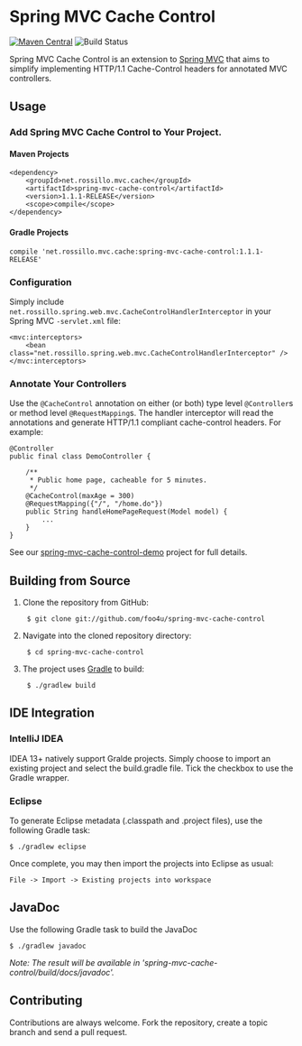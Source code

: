 # Spring MVC Cache Control

[![Maven Central][central-badge]][central] ![Build Status][status]

Spring MVC Cache Control is an extension to [Spring MVC][spring_mvc] that aims to simplify implementing HTTP/1.1 Cache-Control headers for annotated MVC controllers.

## Usage

### Add Spring MVC Cache Control to Your Project.

#### Maven Projects

``` 
<dependency>
    <groupId>net.rossillo.mvc.cache</groupId>
    <artifactId>spring-mvc-cache-control</artifactId>
    <version>1.1.1-RELEASE</version>
    <scope>compile</scope>
</dependency>
```

#### Gradle Projects

```
compile 'net.rossillo.mvc.cache:spring-mvc-cache-control:1.1.1-RELEASE'
```

### Configuration

Simply include `net.rossillo.spring.web.mvc.CacheControlHandlerInterceptor` in your Spring MVC `-servlet.xml` file:

```
<mvc:interceptors>
    <bean class="net.rossillo.spring.web.mvc.CacheControlHandlerInterceptor" />
</mvc:interceptors>
```

### Annotate Your Controllers

Use the `@CacheControl` annotation on either (or both) type level `@Controller`s or method level `@RequestMapping`s. The handler interceptor will read the annotations and generate HTTP/1.1 compliant cache-control headers. For example:

```
@Controller
public final class DemoController {

	/**
	 * Public home page, cacheable for 5 minutes.
	 */
	@CacheControl(maxAge = 300)
	@RequestMapping({"/", "/home.do"})
	public String handleHomePageRequest(Model model) {
		...
	}
}
```

See our [spring-mvc-cache-control-demo][demo] project for full details.


## Building from Source

1. Clone the repository from GitHub:

		$ git clone git://github.com/foo4u/spring-mvc-cache-control

2. Navigate into the cloned repository directory:

		$ cd spring-mvc-cache-control

3. The project uses [Gradle][gradle] to build:

		$ ./gradlew build

## IDE Integration

### IntelliJ IDEA

IDEA 13+ natively support Gralde projects. Simply choose to import an existing project and select
the build.gradle file. Tick the checkbox to use the Gradle wrapper.

### Eclipse

To generate Eclipse metadata (.classpath and .project files), use the following Gradle task:

	$ ./gradlew eclipse

Once complete, you may then import the projects into Eclipse as usual:

	File -> Import -> Existing projects into workspace

## JavaDoc

Use the following Gradle task to build the JavaDoc

	$ ./gradlew javadoc
	
_Note: The result will be available in 'spring-mvc-cache-control/build/docs/javadoc'._
	
## Contributing

Contributions are always welcome. Fork the repository, create a topic branch and send a pull request.


[spring_mvc]: http://static.springsource.org/spring/docs/current/spring-framework-reference/html/mvc.html
[gradle]: http://gradle.org/
[demo]: https://github.com/foo4u/spring-mvc-cache-control/blob/master/spring-mvc-cache-control-demo/src/main/java/net/rossillo/spring/web/mvc/demo/DemoController.java
[status]: https://circleci.com/gh/foo4u/spring-mvc-cache-control.png?circle-token=2671c269c8ab085fb58617d58167ffe45bc70aac
[central]: https://maven-badges.herokuapp.com/maven-central/net.rossillo.mvc.cache/spring-mvc-cache-control
[central-badge]: https://maven-badges.herokuapp.com/maven-central/net.rossillo.mvc.cache/spring-mvc-cache-control/badge.svg

